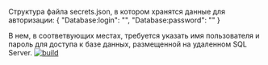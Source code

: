 Структура файла secrets.json, в котором хранятся данные для авторизации: { "Database:login": "", "Database:password": "" }

В нем, в соответвующих местах, требуется указать имя пользователя и пароль для доступа к базе данных, размещенной на удаленном SQL Server.
[![build](https://github.com/ForHappyLoki/Lab-4/actions/workflows/main.yml/badge.svg?branch=master)](https://github.com/ForHappyLoki/Lab-4/actions/workflows/main.yml)
